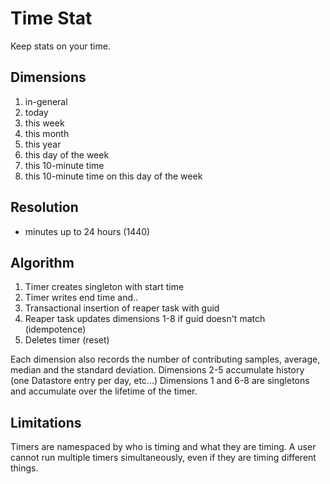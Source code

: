 # Time Stat
Keep stats on your time.

## Dimensions

1. in-general
2. today
3. this week
4. this month
5. this year
6. this day of the week
7. this 10-minute time
8. this 10-minute time on this day of the week

## Resolution

- minutes up to 24 hours (1440)

## Algorithm

1. Timer creates singleton with start time
2. Timer writes end time and..
3. Transactional insertion of reaper task with guid
4. Reaper task updates dimensions 1-8 if guid doesn't match (idempotence)
5. Deletes timer (reset)

Each dimension also records the number of contributing samples, average, median and the standard deviation.  Dimensions 2-5 accumulate history (one Datastore entry per day, etc...)  Dimensions 1 and 6-8 are singletons and accumulate over the lifetime of the timer.

## Limitations

Timers are namespaced by who is timing and what they are timing.  A user cannot run multiple timers simultaneously, even if they are timing different things.
